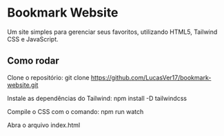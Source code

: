 # Bookmark Website

Um site simples para gerenciar seus favoritos, utilizando HTML5, Tailwind CSS e JavaScript.

## Como rodar

Clone o repositório:
git clone https://github.com/LucasVer17/bookmark-website.git

Instale as dependências do Tailwind:
npm install -D tailwindcss

Compile o CSS com o comando:
npm run watch

Abra o arquivo index.html


